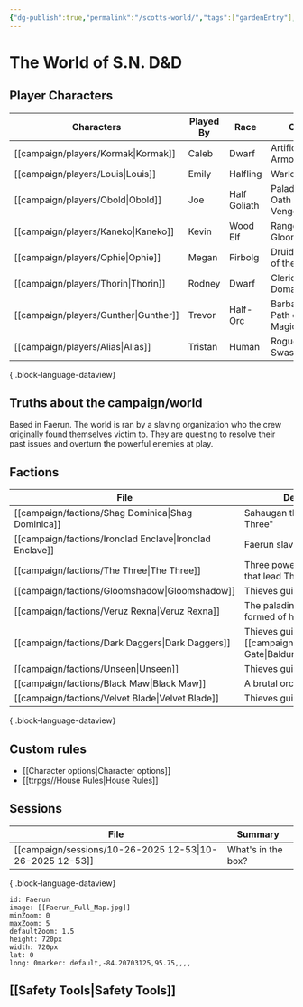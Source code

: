 ```yaml
---
{"dg-publish":true,"permalink":"/scotts-world/","tags":["gardenEntry"],"noteIcon":"","created":"2025-10-26T08:08:34.355-07:00","updated":"2025-10-27T13:18:44.565-07:00"}
---
```



# The World of S.N. D&D

## Player Characters
| Characters                               | Played By | Race         | Class                          | Alignment      |
| ---------------------------------------- | --------- | ------------ | ------------------------------ | -------------- |
| [[campaign/players/Kormak\|Kormak]]   | Caleb     | Dwarf        | Artificer - Armorer            | \-             |
| [[campaign/players/Louis\|Louis]]     | Emily     | Halfling     | Warlock                        | \-             |
| [[campaign/players/Obold\|Obold]]     | Joe       | Half Goliath | Paladin - Oath of Vengeance    | Lawful Neutrel |
| [[campaign/players/Kaneko\|Kaneko]]   | Kevin     | Wood Elf     | Ranger - Gloom Stalker         | \-             |
| [[campaign/players/Ophie\|Ophie]]     | Megan     | Firbolg      | Druid - Circle of the Moon     | \-             |
| [[campaign/players/Thorin\|Thorin]]   | Rodney    | Dwarf        | Cleric - War Domain            | \-             |
| [[campaign/players/Gunther\|Gunther]] | Trevor    | Half-Orc     | Barbarian - Path of Wild Magic | \-             |
| [[campaign/players/Alias\|Alias]]     | Tristan   | Human        | Rogue - Swashbuckler           | \-             |

{ .block-language-dataview}

## Truths about the campaign/world

Based in Faerun. The world is ran by a slaving organization who the crew originally found themselves victim to. They are questing to resolve their past issues and overturn the powerful enemies at play. 

## Factions

| File                                                        | Description                                               |
| ----------------------------------------------------------- | --------------------------------------------------------- |
| [[campaign/factions/Shag Dominica\|Shag Dominica]]       | Sahaugan that guard "The Three"                           |
| [[campaign/factions/Ironclad Enclave\|Ironclad Enclave]] | Faerun slave masters                                      |
| [[campaign/factions/The Three\|The Three]]               | Three powerful hag sisters that lead The Ironcald Enclave |
| [[campaign/factions/Gloomshadow\|Gloomshadow]]           | Thieves guild in Caer Callidier                           |
| [[campaign/factions/Veruz Rexna\|Veruz Rexna]]           | The paladins of Iuz, a sect formed of half goliaths.      |
| [[campaign/factions/Dark Daggers\|Dark Daggers]]         | Thieves guild of [[campaign/locations/Baldur's Gate\|Baldur's Gate]]                        |
| [[campaign/factions/Unseen\|Unseen]]                     | Thieves guild of Waterdeep                                |
| [[campaign/factions/Black Maw\|Black Maw]]               | A brutal orc clan in Valeen                               |
| [[campaign/factions/Velvet Blade\|Velvet Blade]]         | Thieves guild of Llejaigh                                 |

{ .block-language-dataview}

## Custom rules

- [[Character options\|Character options]]
- [[ttrpgs//House Rules\|House Rules]]

## Sessions

| File                                                        | Summary            |
| ----------------------------------------------------------- | ------------------ |
| [[campaign/sessions/10-26-2025 12-53\|10-26-2025 12-53]] | What's in the box? |

{ .block-language-dataview}

```leaflet
id: Faerun
image: [[Faerun_Full_Map.jpg]]
minZoom: 0
maxZoom: 5
defaultZoom: 1.5
height: 720px
width: 720px
lat: 0
long: 0marker: default,-84.20703125,95.75,,,,

```

## [[Safety Tools\|Safety Tools]]